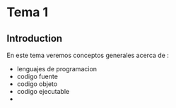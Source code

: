 # Tema 1

## Introduction 

En este tema veremos conceptos generales acerca de :

- lenguajes de programacion
- codigo fuente
- codigo objeto
- codigo ejecutable
- 

